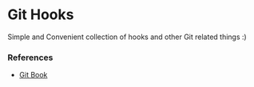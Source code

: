 Git Hooks
=========

Simple and Convenient collection of hooks and other Git related things :)

### References

* [Git Book](https://git-scm.com/book/en/v2/Customizing-Git-Git-Hooks)
